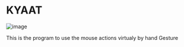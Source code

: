# KYAAT 
![image](https://github.com/imaamjij/KYAAT/assets/58385239/b47d496f-baef-4e16-8227-81b4a237e930)

This is the program to use the mouse actions virtualy by hand Gesture

